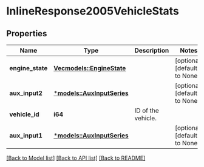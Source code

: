# InlineResponse2005VehicleStats

## Properties
Name | Type | Description | Notes
------------ | ------------- | ------------- | -------------
**engine_state** | [**Vec<models::EngineState>**](EngineState.md) |  | [optional] [default to None]
**aux_input2** | [***models::AuxInputSeries**](AuxInputSeries.md) |  | [optional] [default to None]
**vehicle_id** | **i64** | ID of the vehicle. | 
**aux_input1** | [***models::AuxInputSeries**](AuxInputSeries.md) |  | [optional] [default to None]

[[Back to Model list]](../README.md#documentation-for-models) [[Back to API list]](../README.md#documentation-for-api-endpoints) [[Back to README]](../README.md)


